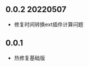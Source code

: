 <!--
 * @Author: Cao Shixin
 * @Date: 2022-04-20 09:01:23
 * @LastEditors: Cao Shixin
 * @LastEditTime: 2022-05-07 14:50:47
 * @Description: 
-->
## 0.0.2 20220507
* 修复时间转换ext插件计算问题

## 0.0.1

* 热修复基础版
